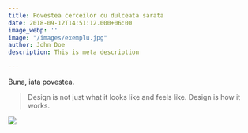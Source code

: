 ```yaml
---
title: Povestea cerceilor cu dulceata sarata
date: 2018-09-12T14:51:12.000+06:00
image_webp: ''
image: "/images/exemplu.jpg"
author: John Doe
description: This is meta description

---
```

Buna, iata povestea.

> Design is not just what it looks like and feels like. Design is how it works.

![](/images/team/team-4.webp)